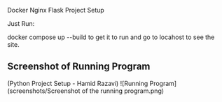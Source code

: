 Docker Nginx Flask Project Setup

Just Run:

docker compose up --build to get it to run and go to locahost to see the site.

## Screenshot of Running Program

(Python Project Setup - Hamid Razavi)
![Running Program](screenshots/Screenshot of the running program.png)
